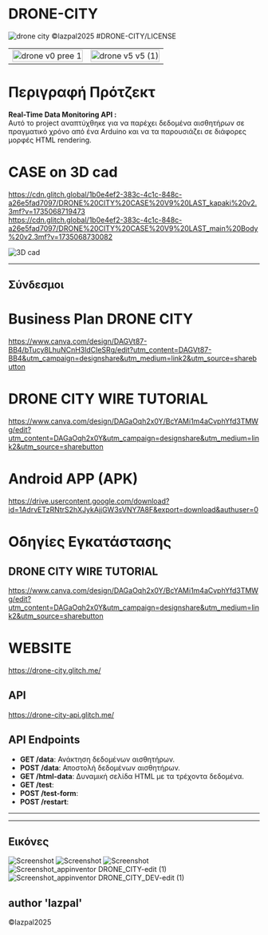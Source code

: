 # DRONE-CITY

![drone city](https://github.com/user-attachments/assets/3f86451d-77db-47f7-9cd2-3b1cdfe29471)
©lazpal2025 #DRONE-CITY/LICENSE
<table align="center">
  <tr>
    <td align="center">
      <img alt="drone v0 pree 1" width="100%" src="https://github.com/user-attachments/assets/1b4163b1-e002-4ae9-8d89-0c4d53fb5f7e" />
    </td>
    <td align="center">
      <img alt="drone v5 v5 (1)" width="100%" src="https://github.com/user-attachments/assets/28d08563-22f5-418c-b583-4853203c56a9" />
    </td>
  </tr>
</table>

# Περιγραφή Πρότζεκτ
<b> Real-Time Data Monitoring API :</b><br>
Αυτό το project αναπτύχθηκε για να παρέχει δεδομένα αισθητήρων σε πραγματικό χρόνο από ένα Arduino και να τα παρουσιάζει σε διάφορες μορφές HTML rendering.

# CASE on 3D cad
https://cdn.glitch.global/1b0e4ef2-383c-4c1c-848c-a26e5fad7097/DRONE%20CITY%20CASE%20V9%20LAST_kapaki%20v2.3mf?v=1735068719473
<br>
https://cdn.glitch.global/1b0e4ef2-383c-4c1c-848c-a26e5fad7097/DRONE%20CITY%20CASE%20V9%20LAST_main%20Body%20v2.3mf?v=1735068730082

![3D cad](https://cdn.glitch.global/85c496f4-339c-4a03-a7ab-c24872c1a54e/DRONE%20CITY%20CASE%20V9%20LAST%20v6.obj.png?v=1733138383023)

<hr>

## Σύνδεσμοι

# Business Plan DRONE CITY
https://www.canva.com/design/DAGVt87-BB4/bTucy8LhuNCnH3ldCIeSRg/edit?utm_content=DAGVt87-BB4&utm_campaign=designshare&utm_medium=link2&utm_source=sharebutton

# DRONE CITY WIRE TUTORIAL
https://www.canva.com/design/DAGaOqh2x0Y/BcYAMi1m4aCvphYfd3TMWg/edit?utm_content=DAGaOqh2x0Y&utm_campaign=designshare&utm_medium=link2&utm_source=sharebutton

# Android APP (APK)
https://drive.usercontent.google.com/download?id=1AdrvETzRNtrS2hXJykAjjGW3sVNY7A8F&export=download&authuser=0


# Οδηγίες Εγκατάστασης
## DRONE CITY WIRE TUTORIAL
https://www.canva.com/design/DAGaOqh2x0Y/BcYAMi1m4aCvphYfd3TMWg/edit?utm_content=DAGaOqh2x0Y&utm_campaign=designshare&utm_medium=link2&utm_source=sharebutton

# WEBSITE
  https://drone-city.glitch.me/

## API
  https://drone-city-api.glitch.me/

## API Endpoints
- **GET /data**: Ανάκτηση δεδομένων αισθητήρων.
- **POST /data**: Αποστολή δεδομένων αισθητήρων.
- **GET /html-data**: Δυναμική σελίδα HTML με τα τρέχοντα δεδομένα.
- **GET /test**: 
- **POST /test-form**: 
- **POST /restart**: 
<hr>

-----------------

## Εικόνες 
![Screenshot](https://cdn.glitch.global/85c496f4-339c-4a03-a7ab-c24872c1a54e/drone%20city55.png?v=1726320965795)
![Screenshot](https://github.com/user-attachments/assets/080e34d8-3290-4632-82b9-ab89d184ff61)
![Screenshot](https://cdn.glitch.global/85c496f4-339c-4a03-a7ab-c24872c1a54e/drone%20city%20logo%20design.png?v=1726322758669)
![Screenshot_appinventor DRONE_CITY-edit (1)](https://github.com/user-attachments/assets/90bd81fb-4859-4a98-9d87-a57d6709c614)
![Screenshot_appinventor DRONE_CITY_DEV-edit (1)](https://github.com/user-attachments/assets/d9dcc839-81c8-4791-bea5-5bc7a4cdec78)

##
author 'lazpal'
----
©lazpal2025

```
